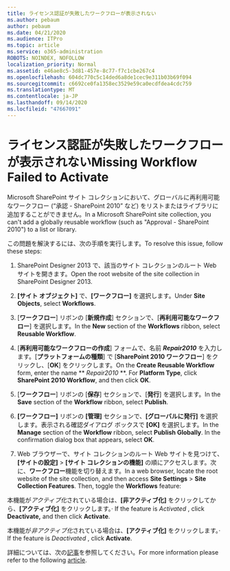 ```yaml
---
title: ライセンス認証が失敗したワークフローが表示されない
ms.author: pebaum
author: pebaum
ms.date: 04/21/2020
ms.audience: ITPro
ms.topic: article
ms.service: o365-administration
ROBOTS: NOINDEX, NOFOLLOW
localization_priority: Normal
ms.assetid: e46ae8c5-3d81-457e-8c77-f7c1cbe267c4
ms.openlocfilehash: 604dc770c5c14ded6a8de1cec9e311b03b69f094
ms.sourcegitcommit: c6692ce0fa1358ec3529e59ca0ecdfdea4cdc759
ms.translationtype: MT
ms.contentlocale: ja-JP
ms.lasthandoff: 09/14/2020
ms.locfileid: "47667091"
---
```

# <a name="missing-workflow-failed-to-activate"></a><span data-ttu-id="389f4-102">ライセンス認証が失敗したワークフローが表示されない</span><span class="sxs-lookup"><span data-stu-id="389f4-102">Missing Workflow Failed to Activate</span></span>

<span data-ttu-id="389f4-103">Microsoft SharePoint サイト コレクションにおいて、グローバルに再利用可能なワークフロー (“承認 - SharePoint 2010” など) をリストまたはライブラリに追加することができません。</span><span class="sxs-lookup"><span data-stu-id="389f4-103">In a Microsoft SharePoint site collection, you can't add a globally reusable workflow (such as "Approval - SharePoint 2010") to a list or library.</span></span>
  
<span data-ttu-id="389f4-104">この問題を解決するには、次の手順を実行します。</span><span class="sxs-lookup"><span data-stu-id="389f4-104">To resolve this issue, follow these steps:</span></span> 
  
1. <span data-ttu-id="389f4-105">SharePoint Designer 2013 で、該当のサイト コレクションのルート Web サイトを開きます。</span><span class="sxs-lookup"><span data-stu-id="389f4-105">Open the root website of the site collection in SharePoint Designer 2013.</span></span>
  
2. <span data-ttu-id="389f4-106">**[サイト オブジェクト]** で、**[ワークフロー]** を選択します。</span><span class="sxs-lookup"><span data-stu-id="389f4-106">Under **Site Objects**, select **Workflows**.</span></span> 
  
3. <span data-ttu-id="389f4-107">[**ワークフロー**] リボンの [**新規作成**] セクションで、[**再利用可能なワークフロー**] を選択します。</span><span class="sxs-lookup"><span data-stu-id="389f4-107">In the **New** section of the **Workflows** ribbon, select **Reusable Workflow**.</span></span> 
  
4. <span data-ttu-id="389f4-p101">[**再利用可能なワークフローの作成**] フォームで、名前 ***Repair2010*** を入力します。[**プラットフォームの種類**] で [**SharePoint 2010 ワークフロー**] をクリックし、[**OK**] をクリックします。</span><span class="sxs-lookup"><span data-stu-id="389f4-p101">On the **Create Reusable Workflow** form, enter the name \*\* *Repair2010* \*\*. For **Platform Type**, click **SharePoint 2010 Workflow**, and then click **OK**.</span></span> 
  
1. <span data-ttu-id="389f4-110">[**ワークフロー**] リボンの [**保存**] セクションで、[**発行**] を選択します。</span><span class="sxs-lookup"><span data-stu-id="389f4-110">In the **Save** section of the **Workflow** ribbon, select **Publish**.</span></span> 
  
2. <span data-ttu-id="389f4-p102">**[ワークフロー]** リボンの **[管理]** セクションで、**[グローバルに発行]** を選択します。表示される確認ダイアログ ボックスで **[OK]** を選択します。</span><span class="sxs-lookup"><span data-stu-id="389f4-p102">In the **Manage** section of the **Workflow** ribbon, select **Publish Globally**. In the confirmation dialog box that appears, select **OK**.</span></span> 
  
3. <span data-ttu-id="389f4-p103">Web ブラウザーで、サイト コレクションのルート Web サイトを見つけて、**[サイトの設定]** \> **[サイト コレクションの機能]** の順にアクセスします。次に、**ワークフロー**機能を切り替えます。</span><span class="sxs-lookup"><span data-stu-id="389f4-p103">In a web browser, locate the root website of the site collection, and then access **Site Settings** \> **Site Collection Features**. Then, toggle the **Workflows** feature:</span></span> 
  
<span data-ttu-id="389f4-115">本機能が*アクティブ化*されている場合は、**[非アクティブ化]** をクリックしてから、**[アクティブ化]** をクリックします。</span><span class="sxs-lookup"><span data-stu-id="389f4-115">· If the feature is  *Activated*  , click **Deactivate,** and then click **Activate**.</span></span> 
  
<span data-ttu-id="389f4-116">本機能が*非アクティブ化*されている場合は、**[アクティブ化]** をクリックします。</span><span class="sxs-lookup"><span data-stu-id="389f4-116">· If the feature is  *Deactivated*  , click **Activate**.</span></span> 
  
<span data-ttu-id="389f4-117">詳細については、次の[記事](https://go.microsoft.com/fwlink/?linkid=2047770&amp;clcid=0x409)を参照してください。</span><span class="sxs-lookup"><span data-stu-id="389f4-117">For more information please refer to the following [article](https://go.microsoft.com/fwlink/?linkid=2047770&amp;clcid=0x409).</span></span>
  

